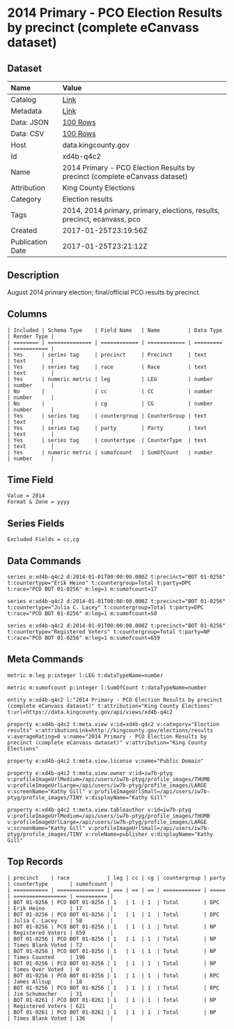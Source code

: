 # 2014 Primary - PCO Election Results by precinct (complete eCanvass dataset)

## Dataset

| Name | Value |
| :--- | :---- |
| Catalog | [Link](https://catalog.data.gov/dataset/2014-primary-election-results-by-precinct-complete-ecanvass-dataset) |
| Metadata | [Link](https://data.kingcounty.gov/api/views/xd4b-q4c2) |
| Data: JSON | [100 Rows](https://data.kingcounty.gov/api/views/xd4b-q4c2/rows.json?max_rows=100) |
| Data: CSV | [100 Rows](https://data.kingcounty.gov/api/views/xd4b-q4c2/rows.csv?max_rows=100) |
| Host | data.kingcounty.gov |
| Id | xd4b-q4c2 |
| Name | 2014 Primary - PCO Election Results by precinct (complete eCanvass dataset) |
| Attribution | King County Elections |
| Category | Election results |
| Tags | 2014, 2014 primary, primary, elections, results, precinct, ecanvass, pco |
| Created | 2017-01-25T23:19:56Z |
| Publication Date | 2017-01-25T23:21:12Z |

## Description

August 2014 primary election; final/official PCO results by precinct.

## Columns

```ls
| Included | Schema Type    | Field Name   | Name         | Data Type | Render Type |
| ======== | ============== | ============ | ============ | ========= | =========== |
| Yes      | series tag     | precinct     | Precinct     | text      | text        |
| Yes      | series tag     | race         | Race         | text      | text        |
| Yes      | numeric metric | leg          | LEG          | number    | number      |
| No       |                | cc           | CC           | number    | number      |
| No       |                | cg           | CG           | number    | number      |
| Yes      | series tag     | countergroup | CounterGroup | text      | text        |
| Yes      | series tag     | party        | Party        | text      | text        |
| Yes      | series tag     | countertype  | CounterType  | text      | text        |
| Yes      | numeric metric | sumofcount   | SumOfCount   | number    | number      |
```

## Time Field

```ls
Value = 2014
Format & Zone = yyyy
```

## Series Fields

```ls
Excluded Fields = cc,cg
```

## Data Commands

```ls
series e:xd4b-q4c2 d:2014-01-01T00:00:00.000Z t:precinct="BOT 01-0256" t:countertype="Erik Heino" t:countergroup=Total t:party=DPC t:race="PCO BOT 01-0256" m:leg=1 m:sumofcount=17

series e:xd4b-q4c2 d:2014-01-01T00:00:00.000Z t:precinct="BOT 01-0256" t:countertype="Julia C. Lacey" t:countergroup=Total t:party=DPC t:race="PCO BOT 01-0256" m:leg=1 m:sumofcount=58

series e:xd4b-q4c2 d:2014-01-01T00:00:00.000Z t:precinct="BOT 01-0256" t:countertype="Registered Voters" t:countergroup=Total t:party=NP t:race="PCO BOT 01-0256" m:leg=1 m:sumofcount=659
```

## Meta Commands

```ls
metric m:leg p:integer l:LEG t:dataTypeName=number

metric m:sumofcount p:integer l:SumOfCount t:dataTypeName=number

entity e:xd4b-q4c2 l:"2014 Primary - PCO Election Results by precinct (complete eCanvass dataset)" t:attribution="King County Elections" t:url=https://data.kingcounty.gov/api/views/xd4b-q4c2

property e:xd4b-q4c2 t:meta.view v:id=xd4b-q4c2 v:category="Election results" v:attributionLink=http://kingcounty.gov/elections/results v:averageRating=0 v:name="2014 Primary - PCO Election Results by precinct (complete eCanvass dataset)" v:attribution="King County Elections"

property e:xd4b-q4c2 t:meta.view.license v:name="Public Domain"

property e:xd4b-q4c2 t:meta.view.owner v:id=iw7b-ptyg v:profileImageUrlMedium=/api/users/iw7b-ptyg/profile_images/THUMB v:profileImageUrlLarge=/api/users/iw7b-ptyg/profile_images/LARGE v:screenName="Kathy Gill" v:profileImageUrlSmall=/api/users/iw7b-ptyg/profile_images/TINY v:displayName="Kathy Gill"

property e:xd4b-q4c2 t:meta.view.tableauthor v:id=iw7b-ptyg v:profileImageUrlMedium=/api/users/iw7b-ptyg/profile_images/THUMB v:profileImageUrlLarge=/api/users/iw7b-ptyg/profile_images/LARGE v:screenName="Kathy Gill" v:profileImageUrlSmall=/api/users/iw7b-ptyg/profile_images/TINY v:roleName=publisher v:displayName="Kathy Gill"
```

## Top Records

```ls
| precinct    | race            | leg | cc | cg | countergroup | party | countertype       | sumofcount | 
| =========== | =============== | === | == | == | ============ | ===== | ================= | ========== | 
| BOT 01-0256 | PCO BOT 01-0256 | 1   | 1  | 1  | Total        | DPC   | Erik Heino        | 17         | 
| BOT 01-0256 | PCO BOT 01-0256 | 1   | 1  | 1  | Total        | DPC   | Julia C. Lacey    | 58         | 
| BOT 01-0256 | PCO BOT 01-0256 | 1   | 1  | 1  | Total        | NP    | Registered Voters | 659        | 
| BOT 01-0256 | PCO BOT 01-0256 | 1   | 1  | 1  | Total        | NP    | Times Blank Voted | 72         | 
| BOT 01-0256 | PCO BOT 01-0256 | 1   | 1  | 1  | Total        | NP    | Times Counted     | 196        | 
| BOT 01-0256 | PCO BOT 01-0256 | 1   | 1  | 1  | Total        | NP    | Times Over Voted  | 0          | 
| BOT 01-0256 | PCO BOT 01-0256 | 1   | 1  | 1  | Total        | RPC   | James Allsup      | 18         | 
| BOT 01-0256 | PCO BOT 01-0256 | 1   | 1  | 1  | Total        | RPC   | Jim Schumacher    | 31         | 
| BOT 01-0261 | PCO BOT 01-0261 | 1   | 1  | 1  | Total        | NP    | Registered Voters | 621        | 
| BOT 01-0261 | PCO BOT 01-0261 | 1   | 1  | 1  | Total        | NP    | Times Blank Voted | 136        | 
```